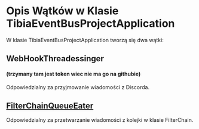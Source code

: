 # Opis Wątków w Klasie TibiaEventBusProjectApplication

W klasie TibiaEventBusProjectApplication tworzą się dwa wątki:

## WebHookThreadessinger
#### (trzymany tam jest token wiec nie ma go na githubie)
Odpowiedzialny za przyjmowanie wiadomości z Discorda.

## [FilterChainQueueEater](src/main/java/com/example/tibiaeventbusproject/discordWebHookLayer/filterChainProcess/FilterChainQueueEater.java)
Odpowiedzialny za przetwarzanie wiadomości z kolejki w klasie FilterChain.
